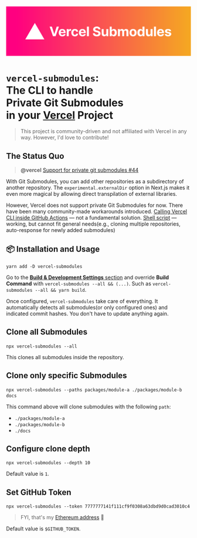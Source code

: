 ![Vercel Submodules](./vercel-submodules.svg)

<h1>
<code>vercel-submodules</code>: <br />
The CLI to handle <br />
<strong>Private Git Submodules</strong> <br />
in your <strong><a href="https://vercel.com/home">Vercel</a> Project</strong>
</h1>

> This project is community-driven and not affiliated with Vercel in any way. However, I'd love to contribute!

## The Status Quo

> **@vercel** [Support for private git submodules #44](https://github.com/orgs/vercel/discussions/44)

With Git Submodules, you can add other repositories as a subdirectory of another repository. The `experimental.externalDir` option in Next.js makes it even more magical by allowing direct transpilation of external libraries.

However, Vercel does not support private Git Submodules for now. There have been many community-made workarounds introduced. [Calling Vercel CLI inside GitHub Actions](https://github.com/vercel/community/discussions/44#discussioncomment-22319) — not a fundamental solution. [Shell script](https://github.com/beeinger/vercel-private-submodule) — working, but cannot fit general needs(e.g., cloning multiple repositories, auto-response for newly added submodules)

## 📦 Installation and Usage

```
yarn add -D vercel-submodules
```

Go to the [**Build & Development Settings** section](https://vercel.com/docs/concepts/deployments/configure-a-build#build-and-development-settings) and override **Build Command** with `vercel-submodules --all && (...)`. Such as `vercel-submodules --all && yarn build`.

Once configured, `vercel-submodules` take care of everything. It automatically detects all submodules(or only configured ones) and indicated commit hashes. You don't have to update anything again.

## Clone all Submodules

```
npx vercel-submodules --all
```

This clones all submodules inside the repository.

## Clone only specific Submodules

```
npx vercel-submodules --paths packages/module-a ./packages/module-b docs
```

This command above will clone submodules with the following `path`:

- `./packages/module-a`
- `./packages/module-b`
- `./docs`

## Configure clone depth

```
npx vercel-submodules --depth 10
```

Default value is `1`.

## Set GitHub Token

```
npx vercel-submodules --token 7777777141f111cf9f0308a63dbd9d0cad3010c4
```

> FYI, that's my [Ethereum address](https://etherscan.io/enslookup-search?search=junhoyeo.eth) 💎

Default value is `$GITHUB_TOKEN`.
